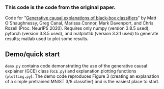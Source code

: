 ### This code is the code from the original paper.

Code for "[Generative causal explanations of black-box classifiers](https://arxiv.org/abs/2006.13913)" by Matt O'Shaughnessy, Greg Canal, Marissa Connor, Mark Davenport, and Chris Rozell (Proc. NeurIPS 2020). Requires only numpy (version 3.8.5 used), pytorch (version 3.8.5 used), and matplotlib (version 3.3.1 used) to generate results; matlab used to plot some results.

## Demo/quick start
`demo.py` contains code demonstrating the use of the generative causal explainer (GCE) class (`GCE.py`) and explanation plotting functions (`plotting.py`). The demo code reproduces Figure 3 (creating an explanation of a simple pretrained MNIST 3/8 classifier) and is the easiest place to start.

